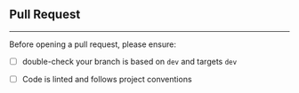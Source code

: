 ## Pull Request
---
Before opening a pull request, please ensure:

- [ ] double-check your branch is based on `dev` and targets `dev`
- [ ] Code is linted and follows project conventions

